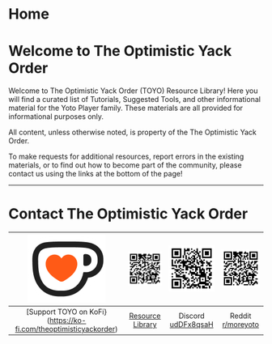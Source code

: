 # Home
# Welcome to The Optimistic Yack Order

Welcome to The Optimistic Yack Order (TOYO) Resource Library! Here you will find a curated list of Tutorials, Suggested Tools, and other informational material for the Yoto Player family. These materials are all provided for informational purposes only.


All content, unless otherwise noted, is property of the The Optimistic Yack Order.


To make requests for additional resources, report errors in the existing materials, or to find out how to become part of the community, please contact us using the links at the bottom of the page!

---

# Contact The Optimistic Yack Order
| ![kofi.png](img/kofi.png) | ![qr_resource_library.png](img/qr_resource_library.png) | ![qr_discord.png](img/qr_discord.png) | ![qr_reddit_moreyoto.png](img/qr_resource_library.png) |
| :-: | :-: | :-: | :-: |
| [Support TOYO on KoFi}(https://ko-fi.com/theoptimisticyackorder)| [Resource Library](https://yackorder.org) | Discord [udDFx8qsaH](https://discord.gg/udDFx8qsaH) | Reddit [r/moreyoto](https://www.reddit.com/r/moreyoto/) |